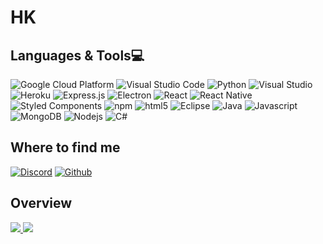 # HK

## Languages & Tools💻
<p>
  <img alt="Google Cloud Platform" src="https://img.shields.io/badge/-Google_Cloud_Platform-1a73e8?style=flat-square&logo=google-cloud&logoColor=white" />
  <img alt="Visual Studio Code" src="https://img.shields.io/badge/Visual_Studio_Code-0078D4?style=flat-square&logo=visual%20studio%20code&logoColor=white" />
  <img alt="Python" src="https://img.shields.io/badge/Python-3776AB?style=flat-square&logo=python&logoColor=white" />
  <img alt="Visual Studio" src="https://img.shields.io/badge/Visual_Studio-5C2D91?style=flat-square&logo=visual%20studio&logoColor=white" />
  <img alt="Heroku" src="https://img.shields.io/badge/-Heroku-430098?style=flat-square&logo=heroku&logoColor=white" />
  <img alt="Express.js" src="https://img.shields.io/badge/Express.js-404D59?style=flat-square&logo=express&logoColor=white" />
  <img alt="Electron" src="https://img.shields.io/badge/-Electron-2b2d3a?style=flat-square&logo=electron&logoColor=9fe9f9" />
  <img alt="React" src="https://img.shields.io/badge/React-20232A?style=flat-square&logo=react&logoColor=61DAFB" />
  <img alt="React Native" src="https://img.shields.io/badge/React_Native-20232A?style=flat-square&logo=react&logoColor=61DAFB" />
  <img alt="Styled Components" src="https://img.shields.io/badge/-Styled_Components-db7092?style=flat-square&logo=styled-components&logoColor=white" />
  <img alt="npm" src="https://img.shields.io/badge/-NPM-CB3837?style=flat-square&logo=npm&logoColor=white" />
  <img alt="html5" src="https://img.shields.io/badge/-HTML5-E34F26?style=flat-square&logo=html5&logoColor=white" />
  <img alt="Eclipse" src="https://img.shields.io/badge/-Eclipse-f89315?style=flat-square&logo=eclipse&logoColor=2c2255" />
  <img alt="Java" src="https://img.shields.io/badge/Java-ED8B00?style=flat-square&logo=java&logoColor=white" />
  <img alt="Javascript" src="https://img.shields.io/badge/JavaScript-F7DF1E?style=flat-square&logo=javascript&logoColor=black" />
  <img alt="MongoDB" src="https://img.shields.io/badge/-MongoDB-13aa52?style=flat-square&logo=mongodb&logoColor=white" />
  <img alt="Nodejs" src="https://img.shields.io/badge/-Nodejs-43853d?style=flat-square&logo=Node.js&logoColor=white" />
  <img alt="C#" src="https://img.shields.io/badge/C%23-239120?style=flat-square&logo=c-sharp&logoColor=white" />
 </p>

## Where to find me
<p>
  <a href="https://i.imgur.com/BT1S8P8.png"><img alt="Discord" src="https://img.shields.io/badge/Discord-7289DA?style=flat-square&logo=discord&logoColor=white" /></a>
  <a href="https://github.com/Readtt" target="_blank"><img alt="Github" src="https://img.shields.io/badge/GitHub-%2312100E.svg?&style=flat-square&logo=Github&logoColor=white" /></a>
</p>

## Overview
<a href="https://github.com/Readtt">
  <img src="https://github-readme-stats.vercel.app/api?hide_border=true&username=Readtt&show_icons=true&bg_color=00000000&title_color=863b87&icon_color=863b87&text_color=863b87" />
  <img src="https://github-readme-stats.vercel.app/api/top-langs/?username=Readtt&langs_count=8" />
</a>
